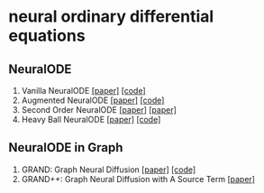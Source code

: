 # neural ordinary differential equations

## NeuralODE

1. Vanilla NeuralODE [[paper]](https://arxiv.org/abs/1806.07366) [[code]](https://github.com/rtqichen/torchdiffeq)
2. Augmented NeuralODE [[paper]](https://arxiv.org/abs/1904.01681) [[code]](https://github.com/EmilienDupont/augmented-neural-odes)
3. Second Order NeuralODE [[paper]](https://arxiv.org/abs/2006.07220) [[paper]](https://github.com/a-norcliffe/sonode)
4. Heavy Ball NeuralODE [[paper]](https://arxiv.org/abs/2110.04840) [[code]](https://github.com/hedixia/HeavyBallNODE)


## NeuralODE in Graph

1. GRAND: Graph Neural Diffusion [[paper]](https://arxiv.org/abs/2106.10934) [[code]](https://github.com/twitter-research/graph-neural-pde)
2. GRAND++: Graph Neural Diffusion with A Source Term [[paper]](https://openreview.net/forum?id=EMxu-dzvJk)

